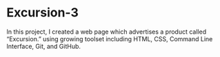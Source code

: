 # Excursion-3
 In this project, I created a web page which advertises a product called “Excursion.” using growing toolset including HTML, CSS, Command Line Interface, Git, and GitHub.
